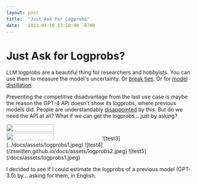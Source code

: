 ```yaml
---
layout: post
title:  "Just Ask For Logprobs"
date:   2023-04-16 13:10:00 -0700
---
```

# Just Ask for Logprobs?

LLM logprobs are a beautiful thing for researchers and hobbyists. You can use them to measure the model's uncertainty. Or [break ties](https://twitter.com/goodside/status/1634407841556561922). Or for [model distillation](https://twitter.com/sharifshameem/status/1645649337886846977).

Preventing the competitive disadvantage from the last use case is maybe the reason the GPT-4 API doesn't show its logprobs, where previous models did. People are understandably [disappointed](https://twitter.com/xuanalogue/status/1637302504349114370) by this. But do we need the API at all? What if we can get the logprobs... just by asking?

<img src="https://github.com/zswitten/zswitten.github.io/blob/master/photos/logprobs1.jpeg" width=50% height=50%>
<img src="https://github.com/zswitten/zswitten.github.io/blob/master/photos/logprobs2.jpeg" width=50% height=50%>
![test3](../docs/assets/logprobs1.jpeg)
![test4](/zswitten.github.io/docs/assets/logprobs2.jpeg)
![test5](/docs/assets/logprobs1.jpeg)

I decided to see if I could estimate the logprobs of a previous model (GPT-3.5) by... asking for them, in English.